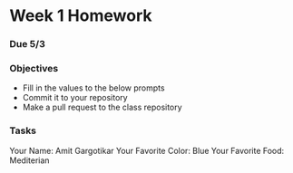 # Week 1 Homework
### Due 5/3
### Objectives
- Fill in the values to the below prompts
- Commit it to your repository
- Make a pull request to the class repository

### Tasks
Your Name:  Amit Gargotikar
Your Favorite Color:  Blue
Your Favorite Food: Mediterian 

